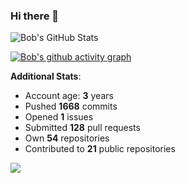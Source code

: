 ### Hi there 👋

![Bob's GitHub Stats](https://github-readme-stats.vercel.app/api?username=Bobthesoftwaredeveloper&show_icons=true&count_private=true&theme=react&hide=stars,prs,issues,contribs)

[![Bob's github activity graph](https://activity-graph.herokuapp.com/graph?username=BobTheSoftwareDeveloper&theme=react-dark)](https://github.com/ashutosh00710/github-readme-activity-graph)

**Additional Stats**:
- Account age: **3** years
- Pushed **1668** commits
- Opened **1** issues
- Submitted **128** pull requests
- Own **54** repositories
- Contributed to **21** public repositories

![](https://komarev.com/ghpvc/?username=BobTheSoftwareDeveloper)
